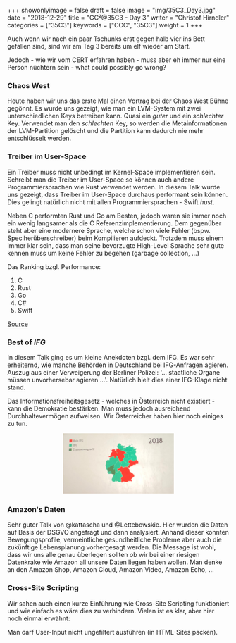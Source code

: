 +++
showonlyimage = false
draft = false
image = "img/35C3_Day3.jpg"
date = "2018-12-29"
title = "GC²@35C3 - Day 3"
writer = "Christof Hirndler"
categories = ["35C3"]
keywords = ["CCC", "35C3"]
weight = 1
+++

Auch wenn wir nach ein paar Tschunks erst gegen halb vier ins Bett gefallen sind,
sind wir am Tag 3 bereits um elf wieder am Start.

Jedoch - wie wir vom CERT erfahren haben - muss aber eh immer nur eine Person
nüchtern sein - what could possibly go wrong?
<!--more-->

### Chaos West ###

Heute haben wir uns das erste Mal einen Vortrag bei der Chaos West Bühne gegönnt.
Es wurde uns gezeigt, wie man ein LVM-System mit zwei unterschiedlichen Keys
betreiben kann. Quasi ein *guter* und ein *schlechter* Key. Verwendet man den 
*schlechten* Key, so werden die Metainformationen der LVM-Partition gelöscht und
die Partition kann dadurch nie mehr entschlüsselt werden.

### Treiber im User-Space ###

Ein Treiber muss nicht unbedingt im Kernel-Space implementieren sein.
Schreibt man die Treiber im User-Space so können auch andere Programmiersprachen
wie Rust verwendet werden. In diesem Talk wurde uns gezeigt, dass Treiber im
User-Space durchaus performant sein können. Dies gelingt natürlich nicht mit allen
Programmiersprachen - Swift *hust*. 

Neben C performten Rust und Go am Besten, jedoch waren sie immer noch ein wenig
langsamer als die C Referenzimplementierung. Dem gegenüber steht aber eine modernere 
Sprache, welche schon viele Fehler (bspw. Speciherüberschreiber) beim Kompilieren 
aufdeckt. Trotzdem muss einem immer klar sein, dass man seine bevorzugte High-Level Sprache sehr gute kennen muss um keine Fehler zu begehen (garbage collection, ...)

Das Ranking bzgl. Performance:

1. C
2. Rust
3. Go
4. C#
5. Swift

[Source](https://github.com/ixy-languages/ixy-languages)

### Best of *IFG* ###

In diesem Talk ging es um kleine Anekdoten bzgl. dem IFG. Es war sehr erheiternd,
wie manche Behörden in Deutschland bei IFG-Anfragen agieren. Auszug aus einer
Verweigerung der Berliner Polizei: '... staatliche Organe müssen unvorhersebar 
agieren ...'. Natürlich hielt dies einer IFG-Klage nicht stand.

Das Informationsfreiheitsgesetz - welches in Österreich nicht existiert - kann
die Demokratie bestärken. Man muss jedoch ausreichend Durchhaltevermögen aufweisen.
Wir Österreicher haben hier noch einiges zu tun.

<center>
<img src="../../img/35C3_Day3_detail.jpg" alt="IFG" width="50%"></img>
</center>

### Amazon's Daten ###

Sehr guter Talk von @kattascha und @Lettebowskie. Hier wurden die Daten auf
Basis der DSGVO angefragt und dann analysiert. Anhand dieser konnten
Bewegungsprofile, vermeintliche gesundheitliche Probleme aber auch die
zukünftige Lebensplanung vorhergesagt werden. Die Message ist wohl, dass wir
uns alle genau überlegen sollten ob wir bei einer riesigen Datenkrake wie
Amazon all unsere Daten liegen haben wollen. Man denke an den Amazon Shop,
Amazon Cloud, Amazon Video, Amazon Echo, ...

### Cross-Site Scripting ###

Wir sahen auch einen kurze Einführung wie Cross-Site Scripting funktioniert 
und wie einfach es wäre dies zu verhindern. Vielen ist es klar, aber hier noch
einmal erwähnt:

Man darf User-Input nicht ungefiltert ausführen (in HTML-Sites packen).

